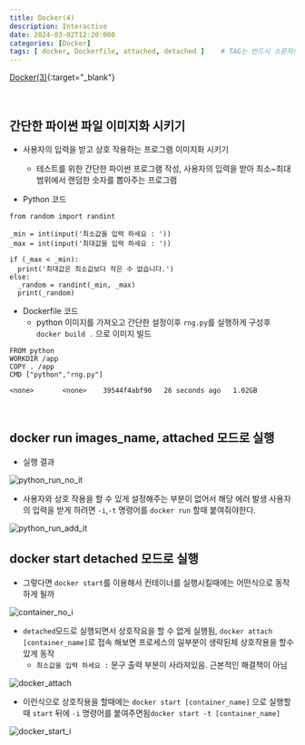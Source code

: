 ```yaml
---
title: Docker(4)
description: Interactive
date: 2024-03-02T12:20:000
categories: [Docker]
tags: [ docker, Dockerfile, attached, detached ]    # TAG는 반드시 소문자로 이루어져야함!
---
```


[Docker(3)](https://angrypig123.github.io/posts/docker(3)/){:target="\_blank"}

<br>

<h2> 간단한 파이썬 파일 이미지화 시키기 </h2>

- 사용자의 입력을 받고 상호 작용하는 프로그램 이미지화 시키기
  - 테스트를 위한 간단한 파이썬 프로그램 작성, 사용자의 입력을 받아 최소~최대 범위에서 랜덤한 숫자를 뽑아주는 프로그램


- Python 코드

```text
from random import randint

_min = int(input('최소값을 입력 하세요 : '))
_max = int(input('최대값을 입력 하세요 : '))

if (_max < _min): 
  print('최대값은 최소값보다 작은 수 없습니다.')
else:
  _random = randint(_min, _max)
  print(_random)

```


- Dockerfile 코드
  - python 이미지를 가져오고 간단한 설정이후 ```rng.py```를 실행하게 구성후 ```docker build .``` 으로 이미지 빌드


```docker
FROM python
WORKDIR /app
COPY . /app
CMD ["python","rng.py"]
```


```text
<none>       <none>    39544f4abf90   26 seconds ago   1.02GB
```

<br>


<h2> docker run images_name, attached 모드로 실행 </h2>


- 실행 결과

![python_run_no_it](https://github.com/AngryPig123/AngryPig123.github.io/assets/86225268/482652af-c94c-4cc0-96a6-39d2bb9128a0)


- 사용자와 상호 작용을 할 수 있게 설정해주는 부분이 없어서 해당 에러 발생 사용자의 입력을 받게 하려면 ```-i```,```-t``` 명령어를 ```docker run``` 할때 붙여줘야한다.


![python_run_add_it](https://github.com/AngryPig123/AngryPig123.github.io/assets/86225268/ee31b2c1-feac-40a6-bd8a-43e7b8b3a3b1)



<h2>

<h2> docker start detached 모드로 실행 </h2>

- 그렇다면 ```docker start```를 이용해서 컨테이너를 실행시킬때에는 어떤식으로 동작하게 될까


![container_no_i](https://github.com/AngryPig123/AngryPig123.github.io/assets/86225268/9eaf3e3f-1675-486d-bf0e-1799fa198cca)


- ```detached```모드로 실행되면서 상호작요을 할 수 없게 실행됨, ```docker attach [container_name]```로 접속 해보면 프로세스의 일부분이 생략된체 상호작용을 할수 있게 동작
  - ```최소값을 입력 하세요 :``` 문구 출력 부분이 사라져있음. 근본적인 해결책이 아님


![docker_attach](https://github.com/AngryPig123/AngryPig123.github.io/assets/86225268/34964347-1959-49e6-b7f4-a1c07f53b569)


- 이런식으로 상호작용을 할때에는 ```docker start [container_name]``` 으로 실행할때 ```start```  뒤에 ```-i``` 명령어를 붙여주면됨```docker start -t [container_name]```


![docker_start_i](https://github.com/AngryPig123/AngryPig123.github.io/assets/86225268/ab6ec39e-e6d1-4359-be52-d5f5662a6f13)